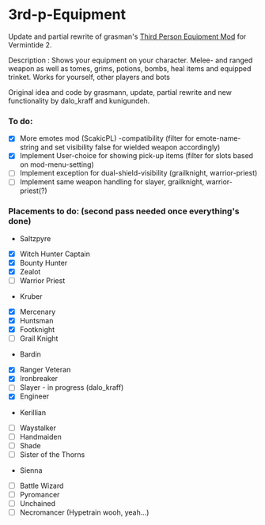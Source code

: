 # 3rd-p-Equipment
Update and partial rewrite of grasman's [Third Person Equipment Mod](https://github.com/Vermintide-Mod-Framework/Grasmann-Mods/tree/master/third_person_equipment) for Vermintide 2.

Description :
Shows your equipment on your character.
Melee- and ranged weapon as well as tomes, grims, potions, bombs, heal items and equipped trinket.
Works for yourself, other players and bots


Original idea and code by grasmann, update, partial rewrite and new functionality by dalo_kraff and kunigundeh.

### To do:
- [x] More emotes mod (ScakicPL) -compatibility (filter for emote-name-string and set visibility false for wielded weapon accordingly)
- [x] Implement User-choice for showing pick-up items (filter for slots based on mod-menu-setting)
- [ ] Implement exception for dual-shield-visibility (grailknight, warrior-priest)
- [ ] Implement same weapon handling for slayer, grailknight, warrior-priest(?)
 
### Placements to do: (second pass needed once everything's done)
- Saltzpyre
- [x] Witch Hunter Captain
- [x] Bounty Hunter
- [x] Zealot
- [ ] Warrior Priest
- Kruber
- [x] Mercenary 
- [x] Huntsman
- [x] Footknight
- [ ] Grail Knight
- Bardin
- [x] Ranger Veteran
- [x] Ironbreaker
- [ ] Slayer - in progress (dalo_kraff)
- [x] Engineer
- Kerillian
- [ ] Waystalker
- [ ] Handmaiden
- [ ] Shade
- [ ] Sister of the Thorns
- Sienna
- [ ] Battle Wizard
- [ ] Pyromancer
- [ ] Unchained
- [ ] Necromancer (Hypetrain wooh, yeah...)   
